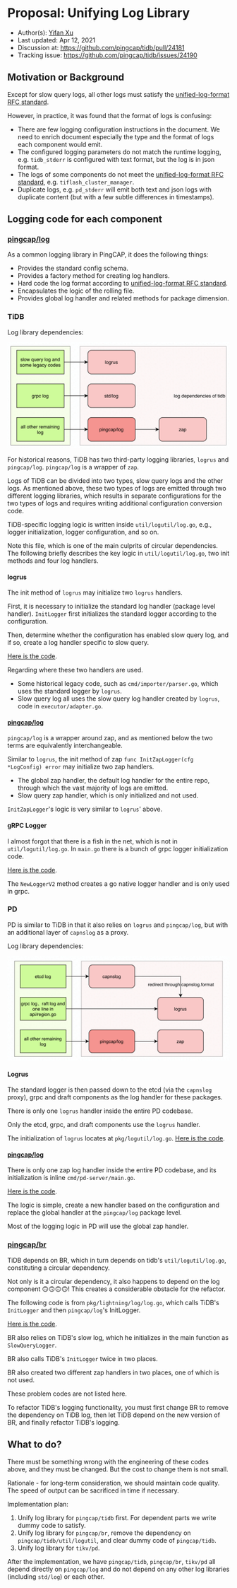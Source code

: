 # Proposal: Unifying Log Library

- Author(s): [Yifan Xu](https://github.com/SabaPing)
- Last updated:  Apr 12, 2021
- Discussion at: https://github.com/pingcap/tidb/pull/24181
- Tracking issue: https://github.com/pingcap/tidb/issues/24190

## Motivation or Background

Except for slow query logs, all other logs must satisfy the [unified-log-format RFC standard](https://github.com/tikv/rfcs/blob/master/text/2018-12-19-unified-log-format.md).

However, in practice, it was found that the format of logs is confusing:

- There are few logging configuration instructions in the document. We need to enrich document especially the type and the format of logs each component would emit.
- The configured logging parameters do not match the runtime logging, e.g. `tidb_stderr` is configured with text format, but the log is in json format.
- The logs of some components do not meet the [unified-log-format RFC standard](https://github.com/tikv/rfcs/blob/23d4f9aed68a295b678e8bd909ee8479e3ba0bd1/text/2018-12-19-unified-log-format.md), e.g. `tiflash_cluster_manager`.
- Duplicate logs, e.g. `pd_stderr` will emit both text and json logs with duplicate content (but with a few subtle differences in timestamps).

## Logging code for each component

### [pingcap/log](https://github.com/pingcap/log)

As a common logging library in PingCAP, it does the following things:

- Provides the standard config schema.
- Provides a factory method for creating log handlers.
- Hard code the log format according to [unified-log-format RFC standard](https://github.com/tikv/rfcs/blob/23d4f9aed68a295b678e8bd909ee8479e3ba0bd1/text/2018-12-19-unified-log-format.md).
- Encapsulates the logic of the rolling file.
- Provides global log handler and related methods for package dimension.

### TiDB

Log library dependencies:

![tidb-log-dependency](./imgs/tidb-log-dependency.png)

For historical reasons, TiDB has two third-party logging libraries, `logrus` and `pingcap/log`. `pingcap/log` is a wrapper of `zap`.

Logs of TiDB can be divided into two types, slow query logs and the other logs. 
As mentioned above, these two types of logs are emitted through two different logging libraries, which results in separate configurations for the two types of logs and requires writing additional configuration conversion code.

TiDB-specific logging logic is written inside `util/logutil/log.go`, e.g., logger initialization, logger configuration, and so on.

Note this file, which is one of the main culprits of circular dependencies. The following briefly describes the key logic in `util/logutil/log.go`, two init methods and four log handlers.

#### logrus

The init method of `logrus` may initialize two `logrus` handlers.

First, it is necessary to initialize the standard log handler (package level handler). `InitLogger` first initializes the standard logger according to the configuration. 

Then, determine whether the configuration has enabled slow query log, and if so, create a log handler specific to slow query.

[Here is the code](https://github.com/pingcap/tidb/blob/e79fa8c6b654e5b94e9ed0a1c0f997d6564e95be/util/logutil/log.go#L261).

Regarding where these two handlers are used.

- Some historical legacy code, such as `cmd/importer/parser.go`, which uses the standard logger by `logrus`.
- Slow query log all uses the slow query log handler created by `logrus`, code in `executor/adapter.go`.

#### [pingcap/log](https://github.com/pingcap/log)

`pingcap/log` is a wrapper around zap, and as mentioned below the two terms are equivalently interchangeable.

Similar to `logrus`, the init method of zap `func InitZapLogger(cfg *LogConfig) error` may initialize two zap handlers.

- The global zap handler, the default log handler for the entire repo, through which the vast majority of logs are emitted.
- Slow query zap handler, which is only initialized and not used.
  
`InitZapLogger`'s logic is very similar to `logrus`' above.

#### gRPC Logger

I almost forgot that there is a fish in the net, which is not in `util/logutil/log.go`. In `main.go` there is a bunch of grpc logger initialization code.

[Here is the code](https://github.com/pingcap/tidb/blob/e79fa8c6b654e5b94e9ed0a1c0f997d6564e95be/tidb-server/main.go#L591).

The `NewLoggerV2` method creates a go native logger handler and is only used in grpc.

### PD

PD is similar to TiDB in that it also relies on `logrus` and `pingcap/log`, but with an additional layer of `capnslog` as a proxy. 

Log library dependencies:

![pd-log-dependency](./imgs/pd-log-dependency.png)

#### Logrus

The standard logger is then passed down to the etcd (via the `capnslog` proxy), grpc and draft components as the log handler for these packages.

There is only one `logrus` handler inside the entire PD codebase.

Only the etcd, grpc, and draft components use the `logrus` handler.

The initialization of `logrus` locates at `pkg/logutil/log.go`. [Here is the code](https://github.com/tikv/pd/blob/b07be86fb91aef07e8a68258ff6149256ab511f8/pkg/logutil/log.go#L260).

#### [pingcap/log](https://github.com/pingcap/log)

There is only one zap log handler inside the entire PD codebase, and its initialization is inline `cmd/pd-server/main.go`.

[Here is the code](https://github.com/tikv/pd/blob/b07be86fb91aef07e8a68258ff6149256ab511f8/cmd/pd-server/main.go#L66).

The logic is simple, create a new handler based on the configuration and replace the global handler at the `pingcap/log` package level.

Most of the logging logic in PD will use the global zap handler.

### [pingcap/br](https://github.com/pingcap/br)

TiDB depends on BR, which in turn depends on tidb's `util/logutil/log.go`, constituting a circular dependency. 

Not only is it a circular dependency, it also happens to depend on the log component 🙃🙃🙃🙃! This creates a considerable obstacle for the refactor.

The following code is from `pkg/lightning/log/log.go`, which calls TiDB's `InitLogger` and then `pingcap/log`'s InitLogger.

[Here is the code](https://github.com/pingcap/br/blob/b09611d526a754cee82e6d3b12edf67e4cc885ae/pkg/lightning/log/log.go#L77).

BR also relies on TiDB's slow log, which he initializes in the main function as `SlowQueryLogger`.

BR also calls TiDB's `InitLogger` twice in two places.

BR also created two different zap handlers in two places, one of which is not used.

These problem codes are not listed here.

To refactor TiDB's logging functionality, you must first change BR to remove the dependency on TiDB log, then let TiDB depend on the new version of BR, and finally refactor TiDB's logging.


## What to do?

There must be something wrong with the engineering of these codes above, and they must be changed. But the cost to change them is not small.

Rationale - for long-term consideration, we should maintain code quality. The speed of output can be sacrificed in time if necessary.

Implementation plan:

1. Unify log library for `pingcap/tidb` first. For dependent parts we write dummy code to satisfy.
2. Unify log library for `pingcap/br`, remove the dependency on `pingcap/tidb/util/logutil`, and clear dummy code of `pingcap/tidb`.
3. Unify log library for `tikv/pd`.

After the implementation, we have `pingcap/tidb`, `pingcap/br`, `tikv/pd` all depend directly on `pingcap/log` and do not depend on any other log libraries (including `std/log`) or each other.
